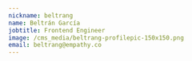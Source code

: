 ```yaml
---
nickname: beltrang
name: Beltrán García
jobtitle: Frontend Engineer
image: /cms_media/beltrang-profilepic-150x150.png
email: beltrang@empathy.co
---
```

